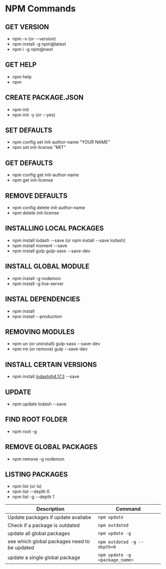 # NPM Commands

## GET VERSION

- npm -v (or --version)
- npm install -g npm@latest
- npm i -g npm@next

## GET HELP

- npm help
- npm

## CREATE PACKAGE.JSON

- npm init
- npm init -y (or --yes)

## SET DEFAULTS

- npm config set init-author-name "YOUR NAME"
- npm set init-license "MIT"

## GET DEFAULTS

- npm config get init-author-name
- npm get init-license

## REMOVE DEFAULTS

- npm config delete init-author-name
- npm delete init-license

## INSTALLING LOCAL PACKAGES

- npm install lodash --save (or npm install --save lodash)
- npm install moment --save
- npm install gulp gulp-sass --save-dev

## INSTALL GLOBAL MODULE

- npm install -g nodemon
- npm install -g live-server

## INSTAL DEPENDENCIES

- npm install
- npm install --production

## REMOVING MODULES

- npm un (or uninstall) gulp-sass --save-dev
- npm rm (or remove) gulp --save-dev

## INSTALL CERTAIN VERSIONS

- npm install lodash@4.17.3 --save

## UPDATE

- npm update lodash --save


## FIND ROOT FOLDER

- npm root -g

## REMOVE GLOBAL PACKAGES

- npm remove -g nodemon

## LISTING PACKAGES

- npm list (or ls)
- npm list --depth 0
- npm list -g --depth 1


| Description                    | Command                                      |
| ------------------------------ | -------------------------------------------- |
| Update packages if update availabe | `npm update`                             | 
| Check if a package is outdated | `npm outdated`                               | 
| update all global packages     |`npm update -g`                               | 
| see which global packages need to be updated | `npm outdated -g --depth=0`    | 
| update a single global package |`npm update -g <package_name>`                | 
